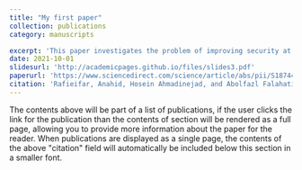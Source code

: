 ```yaml
---
title: "My first paper"
collection: publications
category: manuscripts

excerpt: 'This paper investigates the problem of improving security at the physical layer of a Millimeter Wave (mmWave) network equipped with multiple Intelligent Reflecting Surfaces (IRSs). In this network, the IRSs help the Base Station (BS) in transmitting its signal to the desired user and at the same time improving the physical layer security of the network by preventing the signal to be received by an illegitimate eavesdropper. The target of the proposed scheme is to maximize the secrecy rate by jointly optimizing the active beamforming at the BS and passive beamforming at the IRSs. This is done through a non-convex optimization problem which is solved by decomposing into two sub-problems. The sub-problems are alternatively solved using the Semi-Definite Relaxation (SDR) technique. Finally, simulations are done to assess the performance of the proposed algorithm. These results show the superiority of using multiple IRSs in the enhancement of secrecy rate of the wireless networks in the mmWave frequency bands.'
date: 2021-10-01
slidesurl: 'http://academicpages.github.io/files/slides3.pdf'
paperurl: 'https://www.sciencedirect.com/science/article/abs/pii/S1874490721001737'
citation: 'Rafieifar, Anahid, Hosein Ahmadinejad, and Abolfazl Falahati. "IRS-aided NOMA in a cell free massive MIMO system." 2022 30th International Conference on Electrical Engineering (ICEE). IEEE, 2022.'
---
```


The contents above will be part of a list of publications, if the user clicks the link for the publication than the contents of section will be rendered as a full page, allowing you to provide more information about the paper for the reader. When publications are displayed as a single page, the contents of the above "citation" field will automatically be included below this section in a smaller font.

